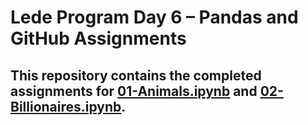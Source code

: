 # Lede Program Day 6 – Pandas and GitHub Assignments
## This repository contains the completed assignments for [01-Animals.ipynb](https://github.com/AKIHA1224/pandas_homework/blob/main/01-Animals.ipynb) and [02-Billionaires.ipynb](https://github.com/AKIHA1224/pandas_homework/blob/main/02-Billionaires.ipynb).

